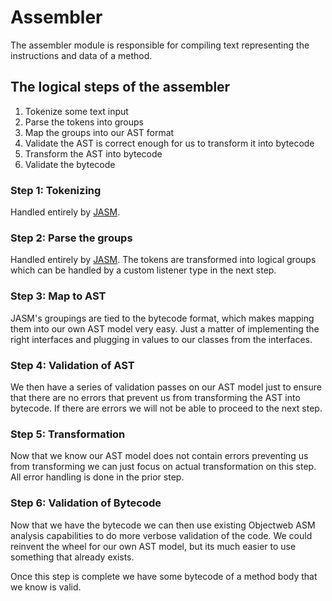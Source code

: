 # Assembler

The assembler module is responsible for compiling text representing the instructions and data of a method.

## The logical steps of the assembler

1. Tokenize some text input
2. Parse the tokens into groups
3. Map the groups into our AST format
4. Validate the AST is correct enough for us to transform it into bytecode
5. Transform the AST into bytecode
6. Validate the bytecode

### Step 1: Tokenizing

Handled entirely by [JASM](https://github.com/Nowilltolife/Jasm).

### Step 2: Parse the groups

Handled entirely by [JASM](https://github.com/Nowilltolife/Jasm). The tokens are transformed into logical groups which 
can be handled by a custom listener type in the next step.

### Step 3: Map to AST

JASM's groupings are tied to the bytecode format, which makes mapping them into our own AST model very easy.
Just a matter of implementing the right interfaces and plugging in values to our classes from the interfaces.

### Step 4: Validation of AST

We then have a series of validation passes on our AST model just to ensure that there are no errors that prevent us 
from transforming the AST into bytecode. If there are errors we will not be able to proceed to the next step.

### Step 5: Transformation

Now that we know our AST model does not contain errors preventing us from transforming we can just focus on actual
transformation on this step. All error handling is done in the prior step.

### Step 6: Validation of Bytecode

Now that we have the bytecode we can then use existing Objectweb ASM analysis capabilities to do more verbose validation of
the code. We could reinvent the wheel for our own AST model, but its much easier to use something that already exists.

Once this step is complete we have some bytecode of a method body that we know is valid. 